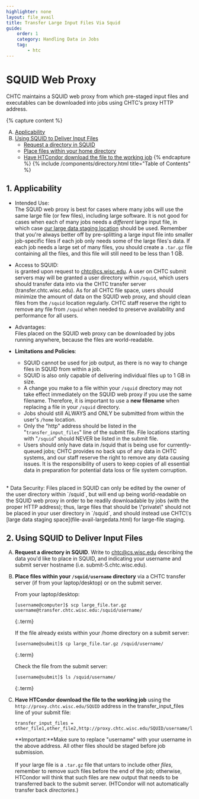 ```yaml
---
highlighter: none
layout: file_avail
title: Transfer Large Input Files Via Squid
guide:
    order: 1
    category: Handling Data in Jobs
    tag:
        - htc
---
```


<style type="text/css">
    ol { list-style-type: upper-alpha; }
</style>

SQUID Web Proxy
===============

CHTC maintains a SQUID web proxy from which pre-staged input files and
executables can be downloaded into jobs using CHTC\'s proxy HTTP
address.

{% capture content %}
1. [Applicability](#Appli)
2.  [Using SQUID to Deliver Input Files](#use)
    * [Request a directory in SQUID](#request)
    * [Place files within your home directory](#place)
    * [Have HTCondor download the file to the working job](#have)
{% endcapture %}
{% include /components/directory.html title="Table of Contents" %}

<a name="Appli"></a>

**1. Applicability**
----------------

* Intended Use:  
    The SQUID web proxy is best for cases where many jobs will use the
    same large file (or few files), including large software. It is not
    good for cases when each of many jobs needs a *different* large
    input file, in which case [our large data staging
    location](file-avail-largedata.html) should be used. Remember that
    you\'re always better off by pre-splitting a large input file into
    smaller job-specific files if each job only needs some of the large
    files\'s data. If each job needs a large set of many files, you
    should create a `.tar.gz` file containing all the files, and this
    file will still need to be less than 1 GB.

* Access to SQUID:  
    is granted upon request to [chtc@cs.wisc.edu](mailto:chtc@cs.wisc.edu). A user on CHTC submit
    servers may will be granted a user directory within `/squid`, which
    users should transfer data into via the CHTC transfer server
    (transfer.chtc.wisc.edu). As for all CHTC file space, users should
    minimize the amount of data on the SQUID web proxy, and should clean
    files from the `/squid` location regularly. CHTC staff reserve the
    right to remove any file from `/squid` when needed to preserve
    availability and performance for all users.

* Advantages:  
    Files placed on the SQUID web proxy can be downloaded by jobs
    running anywhere, because the files are world-readable.

* **Limitations and Policies**:  
    -   SQUID cannot be used for job output, as there is no way to
        change files in SQUID from within a job.
    -   SQUID is also only capable of delivering individual files up to
        1 GB in size.
    -   A change you make to a file within your `/squid` directory may
        not take effect immediately on the SQUID web proxy if you use
        the same filename. Therefore, it is important to use a **new
        filename** when replacing a file in your `/squid` directory.
    -   Jobs should still ALWAYS and ONLY be submitted from within the
        user\'s `/home` location.
    -   Only the \"http\" address should be listed in the
        \"`transfer_input_files`\" line of the submit file. File
        locations starting with \"`/squid`\" should NEVER be listed in
        the submit file.
    -   Users should only have data in /squid that is being use for
        currently-queued jobs; CHTC provides no back ups of any data in
        CHTC systems, and our staff reserve the right to remove any data
        causing issues. It is the responsibility of users to keep copies
        of all essential data in preparation for potential data loss or
        file system corruption.  
<br>
* Data Security:  
    Files placed in SQUID can only be edited by the owner of the user
    directory within `/squid`, but will end up being world-readable on
    the SQUID web proxy in order to be readily downloadable by jobs
    (with the proper HTTP address); thus, large files that should be
    \"private\" should not be placed in your user directory in `/squid`,
    and should instead use CHTC\'s [large data staging
    space](file-avail-largedata.html) for large-file staging.


<a name="use"></a>

**2. Using SQUID to Deliver Input Files**
-------------------------------------
<a name="request"></a>
1. **Request a directory in SQUID**. Write to [chtc@cs.wisc.edu](mailto:chtc@cs.wisc.edu) describing the data you\'d like to place in SQUID, and indicating your username and submit server hostname (i.e. submit-5.chtc.wisc.edu).<a name="place"></a>  

2.  **Place files within your `/squid/username` directory** via a CHTC
    transfer server (if from your laptop/desktop) or on the submit
    server.   

    From your laptop/desktop:  
    ``` 
    [username@computer]$ scp large_file.tar.gz username@transfer.chtc.wisc.edu:/squid/username/
    ```
    {:.term}
    

    If the file already exists within your /home directory on a submit
    server:

    ``` 
    [username@submit]$ cp large_file.tar.gz /squid/username/
    ```
    {:.term}

    Check the file from the submit server:

    ``` 
    [username@submit]$ ls /squid/username/
    ```
    {:.term}

3.  **Have HTCondor download the file to the working job** using the
    `http://proxy.chtc.wisc.edu/SQUID` address in the <a name="have"></a>
    transfer\_input\_files line of your submit file:

    ``` {.sub}
    transfer_input_files = other_file1,other_file2,http://proxy.chtc.wisc.edu/SQUID/username/large_file.txt
    ```

    **Important:**Make sure to replace \"username\" with your username
    in the above address. All other files should be staged before job
    submission.\
    \
    If your large file is a `.tar.gz` file that untars to include other
    *files*, remember to remove such files before the end of the job;
    otherwise, HTCondor will think that such files are new output that
    needs to be transferred back to the submit server. (HTCondor will
    not automatically transfer back *directories*.)
